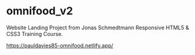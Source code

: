 # omnifood_v2
Website Landing Project from Jonas Schmedtmann Responsive HTML5 & CSS3 Training Course.

https://pauldavies85-omnifood.netlify.app/
